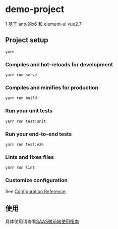 # demo-project

1 基于 antv的x6 和 element-ui vue2.7

## Project setup
```
yarn
```

### Compiles and hot-reloads for development
```
yarn run serve
```

### Compiles and minifies for production
```
yarn run build
```

### Run your unit tests
```
yarn run test:unit
```

### Run your end-to-end tests
```
yarn run test:e2e
```

### Lints and fixes files
```
yarn run lint
```

### Customize configuration
See [Configuration Reference](https://cli.vuejs.org/config/).

## 使用

具体使用请查看[SAAS微前端使用指南](http://172.20.136.128:8020/doc/index/saas/frontend-framework/micro-frontend-framework/quickstart.html)
